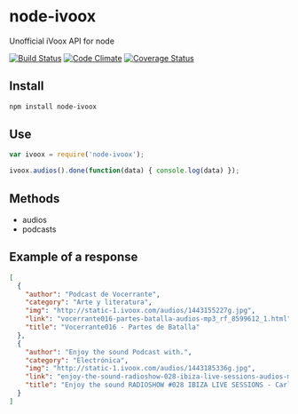 node-ivoox
===========

Unofficial iVoox API for node

[![Build Status](https://travis-ci.org/EdgarVaguencia/node-ivoox.svg?branch=master)](https://travis-ci.org/EdgarVaguencia/node-ivoox) [![Code Climate](https://codeclimate.com/github/EdgarVaguencia/node-ivoox/badges/gpa.svg)](https://codeclimate.com/github/EdgarVaguencia/node-ivoox) [![Coverage Status](https://coveralls.io/repos/EdgarVaguencia/node-ivoox/badge.svg?branch=master&service=github)](https://coveralls.io/github/EdgarVaguencia/node-ivoox?branch=master)

Install
-------

```bash
npm install node-ivoox
```

Use
----

```javascript
var ivoox = require('node-ivoox');

ivoox.audios().done(function(data) { console.log(data) });
```

Methods
-------

* audios
* podcasts

Example of a response
---------------------

```json
[
  {
    "author": "Podcast de Vocerrante",
    "category": "Arte y literatura",
    "img": "http://static-1.ivoox.com/audios/1443155227g.jpg",
    "link": "vocerrante016-partes-batalla-audios-mp3_rf_8599612_1.html",
    "title": "Vocerrante016 - Partes de Batalla"
  },
  {
    "author": "Enjoy the sound Podcast with.",
    "category": "Electrónica",
    "img": "http://static-1.ivoox.com/audios/1443185336g.jpg",
    "link": "enjoy-the-sound-radioshow-028-ibiza-live-sessions-audios-mp3_rf_8607271_1.html",
    "title": "Enjoy the sound RADIOSHOW #028 IBIZA LIVE SESSIONS - Carl Cox Birthday @ Space Ibiza part2"
  }
]
```



